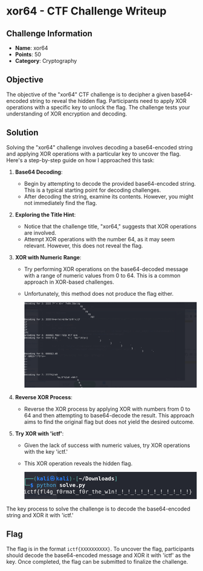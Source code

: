 # xor64 - CTF Challenge Writeup

## Challenge Information
- **Name**: xor64
- **Points**: 50
- **Category**: Cryptography

## Objective
The objective of the "xor64" CTF challenge is to decipher a given base64-encoded string to reveal the hidden flag. Participants need to apply XOR operations with a specific key to unlock the flag. The challenge tests your understanding of XOR encryption and decoding.

## Solution
Solving the "xor64" challenge involves decoding a base64-encoded string and applying XOR operations with a particular key to uncover the flag. Here's a step-by-step guide on how I approached this task:

1. **Base64 Decoding**:
   - Begin by attempting to decode the provided base64-encoded string. This is a typical starting point for decoding challenges.
   - After decoding the string, examine its contents. However, you might not immediately find the flag.

2. **Exploring the Title Hint**:
   - Notice that the challenge title, "xor64," suggests that XOR operations are involved.
   - Attempt XOR operations with the number 64, as it may seem relevant. However, this does not reveal the flag.

3. **XOR with Numeric Range**:
   - Try performing XOR operations on the base64-decoded message with a range of numeric values from 0 to 64. This is a common approach in XOR-based challenges.
   - Unfortunately, this method does not produce the flag either.


      ![Brute Force](<brute force.png>)

4. **Reverse XOR Process**:
   - Reverse the XOR process by applying XOR with numbers from 0 to 64 and then attempting to base64-decode the result. This approach aims to find the original flag but does not yield the desired outcome.

5. **Try XOR with 'ictf'**:
   - Given the lack of success with numeric values, try XOR operations with the key 'ictf.'
   - This XOR operation reveals the hidden flag.


      ![flag](flag.png)

The key process to solve the challenge is to decode the base64-encoded string and XOR it with 'ictf.'

## Flag
The flag is in the format `ictf{XXXXXXXXXX}`. To uncover the flag, participants should decode the base64-encoded message and XOR it with 'ictf' as the key. Once completed, the flag can be submitted to finalize the challenge.
